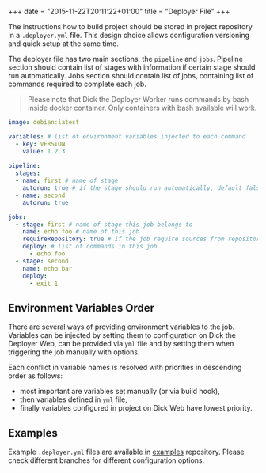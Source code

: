 +++
date = "2015-11-22T20:11:22+01:00"
title = "Deployer File"
+++

The instructions how to build project should be stored in project repository in a `.deployer.yml` file. This design choice
allows configuration versioning and quick setup at the same time.

The deployer file has two main sections, the `pipeline` and `jobs`.
Pipeline section should contain list of stages with information if certain stage should run automatically.
Jobs section should contain list of jobs, containing list of commands required to complete each job.

> Please note that Dick the Deployer Worker runs commands by bash inside docker container. Only containers with bash available will work.

```yml
image: debian:latest

variables: # list of environment variables injected to each command
  - key: VERSION
    value: 1.2.3
    
pipeline:
  stages:
  - name: first # name of stage
    autorun: true # if the stage should run automatically, default false
  - name: second
    autorun: true

jobs: 
  - stage: first # name of stage this job belongs to
    name: echo foo # name of this job
    requireRepository: true # if the job require sources from repository, default false
    deploy: # list of commands in this job
      - echo foo
  - stage: second
    name: echo bar
    deploy:
      - exit 1
```

## Environment Variables Order

There are several ways of providing environment variables to the job. Variables can be injected
by setting them to configuration on Dick the Deployer Web, can be provided via `yml` file and 
by setting them when triggering the job manually with options.

Each conflict in variable names is resolved with priorities in descending order as follows:

* most important are variables set manually (or via build hook),
* then variables defined in `yml` file,
* finally variables configured in project on Dick Web have lowest priority.

## Examples

Example `.deployer.yml` files are available in [examples](https://github.com/dick-the-deployer/examples) repository. 
Please check different branches for different configuration options.
